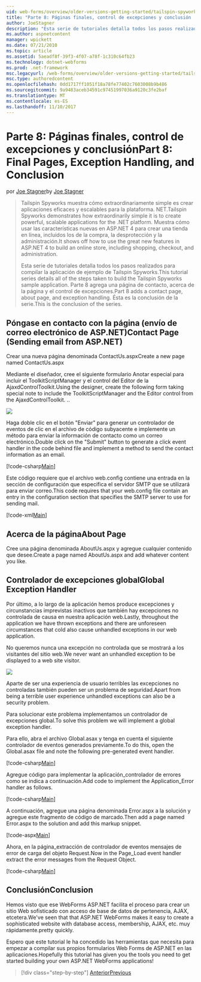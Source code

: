 ```yaml
---
uid: web-forms/overview/older-versions-getting-started/tailspin-spyworks/tailspin-spyworks-part-8
title: "Parte 8: Páginas finales, control de excepciones y conclusión | Documentos de Microsoft"
author: JoeStagner
description: "Esta serie de tutoriales detalla todos los pasos realizados para compilar la aplicación de ejemplo de Tailspin Spyworks. Parte 8 agrega una página de contacto, acerca de la página y la excepción..."
ms.author: aspnetcontent
manager: wpickett
ms.date: 07/21/2010
ms.topic: article
ms.assetid: 5aeadf8f-39f3-4f07-a78f-1c310c64fb23
ms.technology: dotnet-webforms
ms.prod: .net-framework
msc.legacyurl: /web-forms/overview/older-versions-getting-started/tailspin-spyworks/tailspin-spyworks-part-8
msc.type: authoredcontent
ms.openlocfilehash: 0dd1717ff1051f18a78fe77402c7603008b9b486
ms.sourcegitcommit: 9a9483aceb34591c97451997036a9120c3fe2baf
ms.translationtype: MT
ms.contentlocale: es-ES
ms.lasthandoff: 11/10/2017
---
```

<a name="part-8-final-pages-exception-handling-and-conclusion"></a><span data-ttu-id="9c767-104">Parte 8: Páginas finales, control de excepciones y conclusión</span><span class="sxs-lookup"><span data-stu-id="9c767-104">Part 8: Final Pages, Exception Handling, and Conclusion</span></span>
====================
<span data-ttu-id="9c767-105">por [Joe Stagner](https://github.com/JoeStagner)</span><span class="sxs-lookup"><span data-stu-id="9c767-105">by [Joe Stagner](https://github.com/JoeStagner)</span></span>

> <span data-ttu-id="9c767-106">Tailspin Spyworks muestra cómo extraordinariamente simple es crear aplicaciones eficaces y escalables para la plataforma. NET.</span><span class="sxs-lookup"><span data-stu-id="9c767-106">Tailspin Spyworks demonstrates how extraordinarily simple it is to create powerful, scalable applications for the .NET platform.</span></span> <span data-ttu-id="9c767-107">Muestra cómo usar las características nuevas en ASP.NET 4 para crear una tienda en línea, incluidos los de la compra, la desprotección y la administración.</span><span class="sxs-lookup"><span data-stu-id="9c767-107">It shows off how to use the great new features in ASP.NET 4 to build an online store, including shopping, checkout, and administration.</span></span>
> 
> <span data-ttu-id="9c767-108">Esta serie de tutoriales detalla todos los pasos realizados para compilar la aplicación de ejemplo de Tailspin Spyworks.</span><span class="sxs-lookup"><span data-stu-id="9c767-108">This tutorial series details all of the steps taken to build the Tailspin Spyworks sample application.</span></span> <span data-ttu-id="9c767-109">Parte 8 agrega una página de contacto, acerca de la página y el control de excepciones.</span><span class="sxs-lookup"><span data-stu-id="9c767-109">Part 8 adds a contact page, about page, and exception handling.</span></span> <span data-ttu-id="9c767-110">Ésta es la conclusión de la serie.</span><span class="sxs-lookup"><span data-stu-id="9c767-110">This is the conclusion of the series.</span></span>


## <a id="_Toc260221680"></a><span data-ttu-id="9c767-111">Póngase en contacto con la página (envío de correo electrónico de ASP.NET)</span><span class="sxs-lookup"><span data-stu-id="9c767-111">Contact Page (Sending email from ASP.NET)</span></span>

<span data-ttu-id="9c767-112">Crear una nueva página denominada ContactUs.aspx</span><span class="sxs-lookup"><span data-stu-id="9c767-112">Create a new page named ContactUs.aspx</span></span>

<span data-ttu-id="9c767-113">Mediante el diseñador, cree el siguiente formulario Anotar especial para incluir el ToolkitScriptManager y el control del Editor de la AjaxdControlToolkit.</span><span class="sxs-lookup"><span data-stu-id="9c767-113">Using the designer, create the following form taking special note to include the ToolkitScriptManager and the Editor control from the AjaxdControlToolkit.</span></span> <span data-ttu-id="9c767-114">.</span><span class="sxs-lookup"><span data-stu-id="9c767-114">.</span></span>

![](tailspin-spyworks-part-8/_static/image1.jpg)

<span data-ttu-id="9c767-115">Haga doble clic en el botón "Enviar" para generar un controlador de eventos de clic en el archivo de código subyacente e implemente un método para enviar la información de contacto como un correo electrónico.</span><span class="sxs-lookup"><span data-stu-id="9c767-115">Double click on the "Submit" button to generate a click event handler in the code behind file and implement a method to send the contact information as an email.</span></span>

[!code-csharp[Main](tailspin-spyworks-part-8/samples/sample1.cs)]

<span data-ttu-id="9c767-116">Este código requiere que el archivo web.config contiene una entrada en la sección de configuración que especifica el servidor SMTP que se utilizará para enviar correo.</span><span class="sxs-lookup"><span data-stu-id="9c767-116">This code requires that your web.config file contain an entry in the configuration section that specifies the SMTP server to use for sending mail.</span></span>

[!code-xml[Main](tailspin-spyworks-part-8/samples/sample2.xml)]

## <a id="_Toc260221681"></a><span data-ttu-id="9c767-117">Acerca de la página</span><span class="sxs-lookup"><span data-stu-id="9c767-117">About Page</span></span>

<span data-ttu-id="9c767-118">Cree una página denominada AboutUs.aspx y agregue cualquier contenido que desee.</span><span class="sxs-lookup"><span data-stu-id="9c767-118">Create a page named AboutUs.aspx and add whatever content you like.</span></span>

## <a id="_Toc260221682"></a><span data-ttu-id="9c767-119">Controlador de excepciones global</span><span class="sxs-lookup"><span data-stu-id="9c767-119">Global Exception Handler</span></span>

<span data-ttu-id="9c767-120">Por último, a lo largo de la aplicación hemos produce excepciones y circunstancias imprevistas inactivos que también hay excepciones no controlada de causa en nuestra aplicación web.</span><span class="sxs-lookup"><span data-stu-id="9c767-120">Lastly, throughout the application we have thrown exceptions and there are unforeseen circumstances that cold also cause unhandled exceptions in our web application.</span></span>

<span data-ttu-id="9c767-121">No queremos nunca una excepción no controlada que se mostrará a los visitantes del sitio web.</span><span class="sxs-lookup"><span data-stu-id="9c767-121">We never want an unhandled exception to be displayed to a web site visitor.</span></span>

![](tailspin-spyworks-part-8/_static/image2.jpg)

<span data-ttu-id="9c767-122">Aparte de ser una experiencia de usuario terribles las excepciones no controladas también pueden ser un problema de seguridad.</span><span class="sxs-lookup"><span data-stu-id="9c767-122">Apart from being a terrible user experience unhandled exceptions can also be a security problem.</span></span>

<span data-ttu-id="9c767-123">Para solucionar este problema implementamos un controlador de excepciones global.</span><span class="sxs-lookup"><span data-stu-id="9c767-123">To solve this problem we will implement a global exception handler.</span></span>

<span data-ttu-id="9c767-124">Para ello, abra el archivo Global.asax y tenga en cuenta el siguiente controlador de eventos generados previamente.</span><span class="sxs-lookup"><span data-stu-id="9c767-124">To do this, open the Global.asax file and note the following pre-generated event handler.</span></span>

[!code-csharp[Main](tailspin-spyworks-part-8/samples/sample3.cs)]

<span data-ttu-id="9c767-125">Agregue código para implementar la aplicación\_controlador de errores como se indica a continuación.</span><span class="sxs-lookup"><span data-stu-id="9c767-125">Add code to implement the Application\_Error handler as follows.</span></span>

[!code-csharp[Main](tailspin-spyworks-part-8/samples/sample4.cs)]

<span data-ttu-id="9c767-126">A continuación, agregue una página denominada Error.aspx a la solución y agregue este fragmento de código de marcado.</span><span class="sxs-lookup"><span data-stu-id="9c767-126">Then add a page named Error.aspx to the solution and add this markup snippet.</span></span>

[!code-aspx[Main](tailspin-spyworks-part-8/samples/sample5.aspx)]

<span data-ttu-id="9c767-127">Ahora, en la página\_extracción de controlador de eventos mensajes de error de carga del objeto Request.</span><span class="sxs-lookup"><span data-stu-id="9c767-127">Now in the Page\_Load event handler extract the error messages from the Request Object.</span></span>

[!code-csharp[Main](tailspin-spyworks-part-8/samples/sample6.cs)]

## <a id="_Toc260221683"></a><span data-ttu-id="9c767-128">Conclusión</span><span class="sxs-lookup"><span data-stu-id="9c767-128">Conclusion</span></span>

<span data-ttu-id="9c767-129">Hemos visto que ese WebForms ASP.NET facilita el proceso para crear un sitio Web sofisticado con acceso de base de datos de pertenencia, AJAX, etcetera.</span><span class="sxs-lookup"><span data-stu-id="9c767-129">We've seen that that ASP.NET WebForms makes it easy to create a sophisticated website with database access, membership, AJAX, etc.</span></span> <span data-ttu-id="9c767-130">muy rápidamente.</span><span class="sxs-lookup"><span data-stu-id="9c767-130">pretty quickly.</span></span>

<span data-ttu-id="9c767-131">Espero que este tutorial le ha concedido las herramientas que necesita para empezar a compilar sus propios formularios Web Forms de ASP.NET en las aplicaciones.</span><span class="sxs-lookup"><span data-stu-id="9c767-131">Hopefully this tutorial has given you the tools you need to get started building your own ASP.NET WebForms applications!</span></span>

>[!div class="step-by-step"]
[<span data-ttu-id="9c767-132">Anterior</span><span class="sxs-lookup"><span data-stu-id="9c767-132">Previous</span></span>](tailspin-spyworks-part-7.md)
